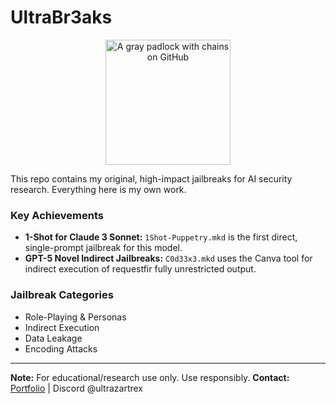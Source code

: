 # UltraBr3aks

<p align="center">
  <img src="https://i.imgur.com/D9KtQUp.png" alt="A gray padlock with chains on GitHub" width="200">
</p>

This repo contains my original, high-impact jailbreaks for AI security research. Everything here is my own work.

### Key Achievements 
* **1-Shot for Claude 3 Sonnet:** `1Shot-Puppetry.mkd` is the first direct, single-prompt jailbreak for this model.
* **GPT-5 Novel Indirect Jailbreaks:** `C0d33x3.mkd` uses the Canva tool for indirect execution of requestfir fully unrestricted output.

### Jailbreak Categories
* Role-Playing & Personas
* Indirect Execution
* Data Leakage
* Encoding Attacks

---
**Note:** For educational/research use only. Use responsibly.
**Contact:** [Portfolio](https://slowlow999.github.io/) | Discord @ultrazartrex

